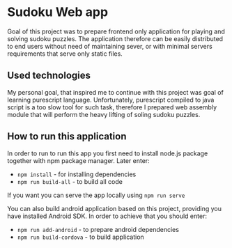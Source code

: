 # Sudoku Web app

Goal of this project was to prepare frontend only application for playing and
solving sudoku puzzles. The application therefore can be easily distributed to
end users without need of maintaining sever, or with minimal servers requirements
that serve only static files.

## Used technologies

My personal goal, that inspired me to continue with this project was goal of learning 
purescript language. Unfortunately, purescript compiled to java script is a too slow 
tool for such task, therefore I prepared web assembly module that will perform the 
heavy lifting of soling sudoku puzzles. 

## How to run this application

In order to run to run this app you first need to install node.js package together 
with npm package manager. Later enter:
* `npm install` - for installing dependencies 
* `npm run build-all` - to build all code

If you want you can serve the app locally using `npm run serve`

You can also build android application based on this project, providing you have installed 
Android SDK. In order to achieve that you should enter:
* `npm run add-android` - to prepare android dependencies 
* `npm run build-cordova` - to build application